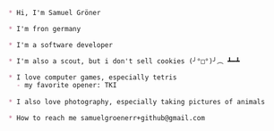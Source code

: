```markdown
* Hi, I'm Samuel Gröner

* I'm fron germany

* I'm a software developer

* I'm also a scout, but i don't sell cookies (╯°□°)╯︵ ┻━┻

* I love computer games, especially tetris
  - my favorite opener: TKI
  
* I also love photography, especially taking pictures of animals

* How to reach me samuelgroenerr+github@gmail.com
```
<!---
Youchunmaru/Youchunmaru is a ✨ special ✨ repository because its `README.md` (this file) appears on your GitHub profile.
You can click the Preview link to take a look at your changes.
--->
